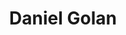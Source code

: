 ---
title: "Daniel Golan"
collection: people
category: under
image: "/images/golan.jpg"
role: "Principal Investigator"
department: "College of Engineering, Mechanical Engineering Department, ERAU"
degree: "B.S. - Mechanical Engineering"
---